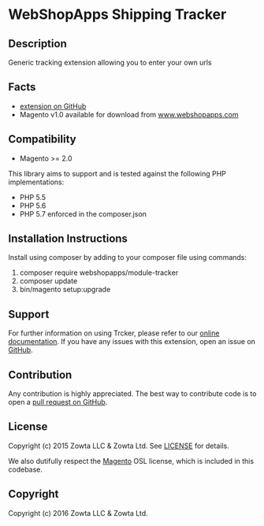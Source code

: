 # WebShopApps Shipping Tracker

Description
-----------

Generic tracking extension allowing you to enter your own urls

Facts
-----
- [extension on GitHub](https://github.com/webshopapps/module-shipping-tracker)
- Magento v1.0 available for download from www.webshopapps.com


Compatibility
-------------
- Magento >= 2.0

This library aims to support and is tested against the following PHP
implementations:

* PHP 5.5
* PHP 5.6
* PHP 5.7
enforced in the composer.json

Installation Instructions
-------------------------
Install using composer by adding to your composer file using commands:

1. composer require webshopapps/module-tracker
2. composer update
3. bin/magento setup:upgrade

Support
-------
For further information on using Trcker, please refer to our [online documentation](http://support.webshopapps.com/shippingtracker/).
If you have any issues with this extension, open an issue on [GitHub](https://github.com/webshopapps/module-shipping-tracker/issues).


Contribution
------------
Any contribution is highly appreciated. The best way to contribute code is to open a [pull request on GitHub](https://help.github.com/articles/using-pull-requests).

License
-------
Copyright (c) 2015 Zowta LLC & Zowta Ltd. See [LICENSE][] for
details.

We also dutifully respect the [Magento][] OSL license, which is included in this codebase.


[license]: LICENSE.md
[magento]: Magento2_LICENSE.md

Copyright
---------
Copyright (c) 2016 Zowta LLC & Zowta Ltd.


